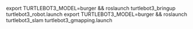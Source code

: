 export TURTLEBOT3_MODEL=burger && roslaunch turtlebot3_bringup turtlebot3_robot.launch
export TURTLEBOT3_MODEL=burger && roslaunch turtlebot3_slam turtlebot3_gmapping.launch

